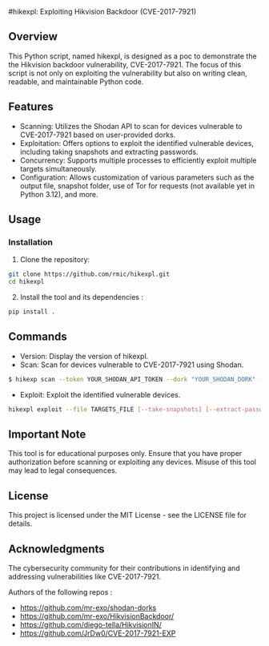 #hikexpl: Exploiting Hikvision Backdoor (CVE-2017-7921)

## Overview
This Python script, named hikexpl, is designed as a poc to demonstrate the the Hikvision backdoor vulnerability, CVE-2017-7921. 
The focus of this script is not only on exploiting the vulnerability but also on writing clean, readable, and maintainable Python code.

## Features
* Scanning: Utilizes the Shodan API to scan for devices vulnerable to CVE-2017-7921 based on user-provided dorks.
* Exploitation: Offers options to exploit the identified vulnerable devices, including taking snapshots and extracting passwords.
* Concurrency: Supports multiple processes to efficiently exploit multiple targets simultaneously.
* Configuration: Allows customization of various parameters such as the output file, snapshot folder, use of Tor for requests (not available yet in Python 3.12), and more.

## Usage

### Installation
1. Clone the repository:
```bash
git clone https://github.com/rmic/hikexpl.git
cd hikexpl
```

2. Install the tool and its dependencies :
```bash
pip install .
```
## Commands

- Version: Display the version of hikexpl.
- Scan: Scan for devices vulnerable to CVE-2017-7921 using Shodan.
```bash
$ hikexp scan --token YOUR_SHODAN_API_TOKEN --dork "YOUR_SHODAN_DORK" --pages NUM_PAGES --output OUTPUT_FILE
```

- Exploit: Exploit the identified vulnerable devices.
```bash
hikexpl exploit --file TARGETS_FILE [--take-snapshots] [--extract-passwords] [--passwords-file PASSWORDS_FILE] [--snapshots-folder SNAPSHOTS_FOLDER] [--use-tor] [--reuse-session] [--process-count PROCESS_COUNT]
```

## Important Note
This tool is for educational purposes only. 
Ensure that you have proper authorization before scanning or exploiting any devices. Misuse of this tool may lead to legal consequences.

## License
This project is licensed under the MIT License - see the LICENSE file for details.

## Acknowledgments
The cybersecurity community for their contributions in identifying and addressing vulnerabilities like CVE-2017-7921.

Authors of the following repos :
- https://github.com/mr-exo/shodan-dorks
- https://github.com/mr-exo/HikvisionBackdoor/
- https://github.com/diego-tella/HikvisionIN/
- https://github.com/JrDw0/CVE-2017-7921-EXP




